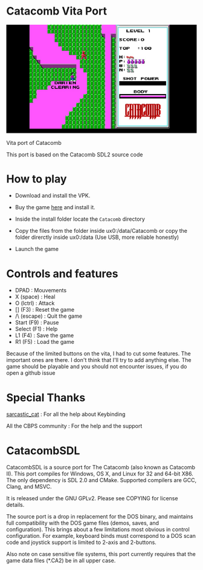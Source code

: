 # Catacomb Vita Port

![Catacomb Screenshot](https://raw.githubusercontent.com/l0wigh/CatacombVita/master/catacomb.jpg)

Vita port of Catacomb

This port is based on the Catacomb SDL2 source code

# How to play

- Download and install the VPK.

- Buy the game [here](https://gog.com/game/catacombs_pack) and install it.

- Inside the install folder locate the ```Catacomb``` directory

- Copy the files from the folder inside ux0:/data/Catacomb or copy the folder direrctly inside ux0:/data (Use USB, more reliable honestly)

- Launch the game

# Controls and features

- DPAD : Mouvements
- X (space) : Heal
- O (lctrl) : Attack
- [] (F3) : Reset the game
- /\ (escape) : Quit the game
- Start (F9) : Pause
- Select (F1) : Help
- L1 (F4) : Save the game
- R1 (F5) : Load the game

Because of the limited buttons on the vita, I had to cut some features. The important ones are there. I don't think that I'll try to add anything else. The game should be playable and you should not encounter issues, if you do open a github issue

# Special Thanks

[sarcastic_cat](https://github.com/isage) : For all the help about Keybinding

All the CBPS community : For the help and the support





CatacombSDL
===========

CatacombSDL is a source port for The Catacomb (also known as Catacomb II). This
port compiles for Windows, OS X, and Linux for 32 and 64-bit X86. The only
dependency is SDL 2.0 and CMake. Supported compilers are GCC, Clang, and MSVC.

It is released under the GNU GPLv2. Please see COPYING for license details.

The source port is a drop in replacement for the DOS binary, and maintains full
compatibility with the DOS game files (demos, saves, and configuration). This
brings about a few limitations most obvious in control configuration. For
example, keyboard binds must correspond to a DOS scan code and joystick support
is limited to 2-axis and 2-buttons.

Also note on case sensitive file systems, this port currently requires that the
game data files (*.CA2) be in all upper case.
